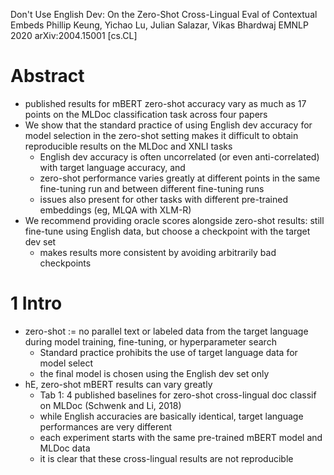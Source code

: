 Don't Use English Dev: On the Zero-Shot Cross-Lingual Eval of Contextual Embeds
Phillip Keung, Yichao Lu, Julian Salazar, Vikas Bhardwaj
EMNLP 2020 arXiv:2004.15001 [cs.CL]

# Abstract

* published results for mBERT zero-shot accuracy vary as much as 17 points on
  the MLDoc classification task across four papers
* We show that the standard practice of
  using English dev accuracy for model selection in the zero-shot setting
  makes it difficult to obtain reproducible results on the MLDoc and XNLI tasks
  * English dev accuracy is often uncorrelated (or even anti-correlated) with
    target language accuracy, and
  * zero-shot performance varies greatly at different points in the same
    fine-tuning run and between different fine-tuning runs
  * issues also present for other tasks with different pre-trained embeddings
    (eg, MLQA with XLM-R)
* We recommend providing oracle scores alongside zero-shot results: still
  fine-tune using English data, but choose a checkpoint with the target dev set
  * makes results more consistent by avoiding arbitrarily bad checkpoints

# 1 Intro

* zero-shot := no parallel text or labeled data from the target language
  during model training, fine-tuning, or hyperparameter search
  * Standard practice prohibits the use of target language data for model select
  * the final model is chosen using the English dev set only
* hE, zero-shot mBERT results can vary greatly
  * Tab 1: 4 published baselines for zero-shot cross-lingual doc classif
    on MLDoc (Schwenk and Li, 2018)
  * while English accuracies are basically identical,
    target language performances are very different
  * each experiment starts with the same pre-trained mBERT model and MLDoc data
  * it is clear that these cross-lingual results are not reproducible
